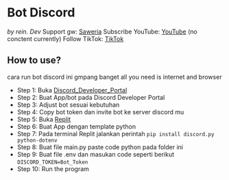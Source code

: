 # Bot Discord 
_by rein. Dev_
Support gw: [Saweria](https://saweria.co/reinndev "Saweria")
Subscribe YouTube: [YouTube](https://youtube.com/@reinnx "YouTube") (no conctent currently)
Follow TikTok: [TikTok](https://tiktok.com/@ryzzxd_ "TikTok")

## How to use?
cara run bot discord ini gmpang banget all you need is internet and browser
* Step 1: Buka [Discord_Developer_Portal](https://r.search.yahoo.com/_ylt=AwrKDqT8fM1nHgIAANPLQwx.;_ylu=Y29sbwNzZzMEcG9zAzEEdnRpZAMEc2VjA3Ny/RV=2/RE=1742729725/RO=10/RU=https%3a%2f%2fdiscord.com%2fdevelopers/RK=2/RS=TIJWgOcWrTyPT9nwKTA8m3pNLnA- "Discord Developer Portal")
* Step 2: Buat App/bot pada Discord Developer Portal
* Step 3: Adjust bot sesuai kebutuhan
* Step 4: Copy bot token dan invite bot ke server discord mu
* Step 5: Buka [Replit](https://replit.com/~ "Replit")
* Step 6: Buat App dengan template python
* Step 7: Pada terminal Replit jalankan perintah `pip install discord.py python-dotenv`
* Step 8: Buat file main.py paste code python pada folder ini
* Step 9: Buat file .env dan masukan code seperti berikut `DISCORD_TOKEN=Bot_Token`
* Step 10: Run the program
